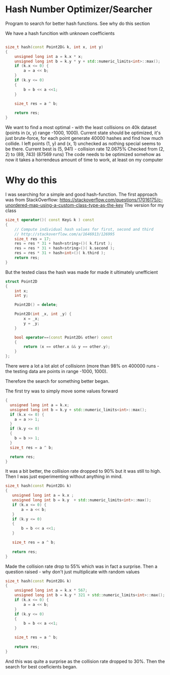 # Hash Number Optimizer/Searcher
Program to search for better hash functions. See why do this section

We have a hash funcition with unknown coefficients

```c++

size_t hash(const Point2D& k, int x, int y) 
{
	unsigned long int a = k.x * x;
	unsigned long int b = k.y * y + std::numeric_limits<int>::max();
	if (k.x <= 0) {
		a = a << b;
	}
	if (k.y <= 0)
	{
		b = b << a <<1;
	}

	size_t res = a ^ b;
	
	return res;
}

```

We want to find a most optimal - with the least collisions on 40k dataset (points in (x, y) range -1000, 1000).
Current state should be optimized, it's just brute-force, for each point generate 40000 hashes and find how much collide.
I left points (1, y) and (x, 1) unchecked as nothing special seems to be there.
Current best is
(5, 941) - collision rate 12.0675%
Checked from (2, 2) to (89, 743) (87569 runs)
The code needs to be optimized somehow as now it takes a horrendeus amount of time to work, at least on my computer

# Why do this
I was searching for a simple and good hash-function. The first approach was from StackOverflow: https://stackoverflow.com/questions/17016175/c-unordered-map-using-a-custom-class-type-as-the-key
The version for my class
```c++
size_t operator()( const Key& k ) const
{
    // Compute individual hash values for first, second and third
    // http://stackoverflow.com/a/1646913/126995
    size_t res = 17;
    res = res * 31 + hash<string>()( k.first );
    res = res * 31 + hash<string>()( k.second );
    res = res * 31 + hash<int>()( k.third );
    return res;
}
```

But the tested class the hash was made for made it ultimately unefficient

```c++
struct Point2D
{
	int x;
	int y;

	Point2D() = delete;

	Point2D(int _x, int _y) {
		x = _x;
		y = _y;
	}

	bool operator==(const Point2D& other) const
	{
		return (x == other.x && y == other.y);
	}
};
```

There were a lot a lot alot of collisionn (more than 98% on 400000 runs - the testing data are points in range -1000, 1000).

Therefore the search for something better began.

The first try was to simply move some values forward

```c++
{
  unsigned long int a = k.x;
  unsigned long int b = k.y + std::numeric_limits<int>::max();
  if (k.x <= 0) {
    a = a >> 1;
  }
  if (k.y <= 0)
  {
    b = b >> 1;
  }
  size_t res = a ^ b;

  return res;
}
 ```
 
 It was a bit better, the collision rate dropped to 90% but it was still to high. Then I was just experimenting without anything in mind.
 
 ```c++
 size_t hash(const Point2D& k) 
{
	unsigned long int a = k.x ;
	unsigned long int b = k.y  + std::numeric_limits<int>::max();
	if (k.x <= 0) {
		a = a << b;
	}
	if (k.y <= 0)
	{
		b = b << a <<1;
	}

	size_t res = a ^ b;
	
	return res;
}
```

Made the collision rate drop to 55% which was in fact a surprise. Then a question raised - why don't just multiplicate with random values

```c++
size_t hash(const Point2D& k) 
{
	unsigned long int a = k.x * 567;
	unsigned long int b = k.y * 321 + std::numeric_limits<int>::max();
	if (k.x <= 0) {
		a = a << b;
	}
	if (k.y <= 0)
	{
		b = b << a <<1;
	}

	size_t res = a ^ b;
	
	return res;
}
```

And this was quite a surprise as the collision rate dropped to 30%. Then the search for best coeficients began.


